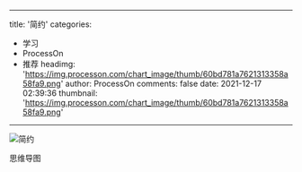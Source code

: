 
---
title: '简约'
categories: 
 - 学习
 - ProcessOn
 - 推荐
headimg: 'https://img.processon.com/chart_image/thumb/60bd781a7621313358a58fa9.png'
author: ProcessOn
comments: false
date: 2021-12-17 02:39:36
thumbnail: 'https://img.processon.com/chart_image/thumb/60bd781a7621313358a58fa9.png'
---

<div>   
<img class="thumb" alt="简约" src="https://img.processon.com/chart_image/thumb/60bd781a7621313358a58fa9.png" referrerpolicy="no-referrer">
<p>思维导图</p>  
</div>
            
